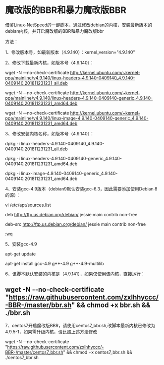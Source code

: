 # 魔改版的BBR和暴力魔改版BBR

借鉴Linux-NetSpeed的一键脚本，通过修改debian的内核，安装最新版本的debian内核，并开启魔改版的BBR和暴力魔改版bbr

方法：

1、修改版本号，如最新版本（4.9.140）：kernel_version="4.9.140"

2、修改下载最新内核，如版本号（4.9.140）：

wget -N --no-check-certificate http://kernel.ubuntu.com/~kernel-ppa/mainline/v4.9.140/linux-headers-4.9.140-0409140_4.9.140-0409140.201811231231_all.deb

wget -N --no-check-certificate http://kernel.ubuntu.com/~kernel-ppa/mainline/v4.9.140/linux-headers-4.9.140-0409140-generic_4.9.140-0409140.201811231231_amd64.deb

wget -N --no-check-certificate http://kernel.ubuntu.com/~kernel-ppa/mainline/v4.9.140/linux-image-4.9.140-0409140-generic_4.9.140-0409140.201811231231_amd64.deb

3、修改安装内核名称，如版本号（4.9.140）：

dpkg -i linux-headers-4.9.140-0409140_4.9.140-0409140.201811231231_all.deb

dpkg -i linux-headers-4.9.140-0409140-generic_4.9.140-0409140.201811231231_amd64.deb

dpkg -i linux-image-4.9.140-0409140-generic_4.9.140-0409140.201811231231_amd64.deb

4、安装gcc-4.9版本（debian9默认安装gcc-6.3，因此需要添加使用Debian 8的源）：

vi /etc/apt/sources.list

deb http://ftp.us.debian.org/debian/ jessie main contrib non-free

deb-src http://ftp.us.debian.org/debian/ jessie main contrib non-free

:wq

5、安装gcc-4.9

apt-get update

apt-get install gcc-4.9 g++-4.9 g++-4.9-multilib

6、该脚本默认安装的内核是（4.9.141），如果仅使用该内核，直接运行：

wget -N --no-check-certificate "https://raw.githubusercontent.com/zxlhhyccc/-BBR-/master/bbr.sh"  && chmod +x bbr.sh && ./bbr.sh 
------
7、centos7开启魔改版BBR，请使用centos7_bbr.sh,改脚本最新内核已修改为4.9.5-1，如果需升级内核，请比照上述方法修改

wget -N --no-check-certificate "https://raw.githubusercontent.com/zxlhhyccc/-BBR-/master/centos7_bbr.sh"  && chmod +x centos7_bbr.sh && ./centos7_bbr.sh
